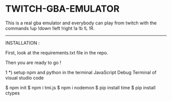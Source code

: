 # TWITCH-GBA-EMULATOR
This is a real gba emulator and everybody can play from twitch with the commands !up !down !left !right !a !b !L !R.


______________________

INSTALLATION :

First, look at the requirements.txt file in the repo.

Then you are ready to go !

1 *)  setup npm and python in the terminal JavaScript Debug Terminal of visual studio code
 
 $ npm init
 $ npm i tmi.js
 $ npm i nodemon
 $ pip install time
 $ pip install ctypes
 
 
 
